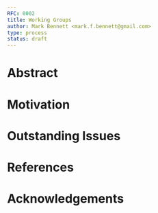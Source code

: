 ```yaml
---
RFC: 0002
title: Working Groups
author: Mark Bennett <mark.f.bennett@gmail.com>
type: process
status: draft
---
```


# Abstract

# Motivation

# Outstanding Issues

# References

# Acknowledgements